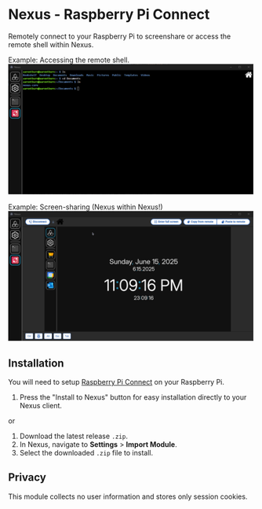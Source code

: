# Nexus - Raspberry Pi Connect

Remotely connect to your Raspberry Pi to screenshare or access the remote shell within Nexus.

Example: Accessing the remote shell.  
<img src="repo-assets/remote-shell.png" width="500px">


Example: Screen-sharing (Nexus within Nexus!)   
<img src="repo-assets/screenshare.png" width="500px">


## Installation
You will need to setup [Raspberry Pi Connect](https://www.raspberrypi.com/documentation/services/connect.html) on your Raspberry Pi.


1. Press the "Install to Nexus" button for easy installation directly to your Nexus client.
   
or

1. Download the latest release `.zip`. 
2. In Nexus, navigate to **Settings** > **Import Module**.
3. Select the downloaded `.zip` file to install.


## Privacy
This module collects no user information and stores only session cookies. 